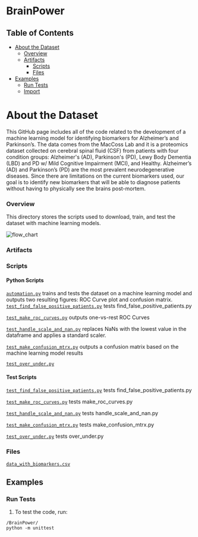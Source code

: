 # BrainPower

## Table of Contents

  - [About the Dataset](#about-the-dataset)
    - [Overview](#overview)
    - [Artifacts](#artifacts)
      - [Scripts](#scripts)
      - [Files](#files)
  - [Examples](#examples)
    - [Run Tests](#run-tests)
    - [Import](#import)

# About the Dataset
This GitHub page includes all of the code related to the development of a machine learning model for identifying biomarkers for Alzheimer’s and Parkinson’s. The data comes from the MacCoss Lab and it is a proteomics dataset collected on cerebral spinal fluid (CSF) from patients with four condition groups: Alzheimer's (AD), Parkinson's (PD), Lewy Body Dementia (LBD) and PD w/ Mild Cognitive Impairment (MCI), and Healthy. 
Alzheimer’s (AD) and Parkinson’s (PD) are the most prevalent neurodegenerative diseases. Since there are limitations on the current biomarkers used, our goal is to identify new biomarkers that will be able to diagnose patients without having to physically see the brains post-mortem.

### Overview

This directory stores the scripts used to download, train, and test the dataset with machine learning models. 

![flow_chart](https://github.com/BrainPowerChemE/BrainPower/assets/121738843/db6cd4cd-9438-4ffc-b0ee-268ef90adc1b)

### Artifacts

### Scripts

#### Python Scripts
[`automation.py`](automation.py) trains and tests the dataset on a machine learning model and outputs two resulting figures: ROC Curve plot and confusion matrix.
[`test_find_false_positive_patients.py`](brainpower/find_false_positive_patients.py) tests find_false_positive_patients.py

[`test_make_roc_curves.py`](brainpower/make_roc_curves.py) outputs one-vs-rest ROC Curves

[`test_handle_scale_and_nan.py`](brainpower/handle_scale_and_nan.py) replaces NaNs with the lowest value in the dataframe and applies a standard scaler.

[`test_make_confusion_mtrx.py`](brainpower/make_confusion_mtrx.py) outputs a confusion matrix based on the machine learning model results

[`test_over_under.py`](brainpower/over_under.py) 


#### Test Scripts
[`test_find_false_positive_patients.py`](brainpower/tests/test_find_false_positive_patients.py) tests find_false_positive_patients.py

[`test_make_roc_curves.py`](brainpower/tests/test_make_roc_curves.py) tests make_roc_curves.py

[`test_handle_scale_and_nan.py`](brainpower/tests/test_handle_scale_and_nan.py) tests handle_scale_and_nan.py

[`test_make_confusion_mtrx.py`](brainpower/tests/test_make_confusion_mtrx.py) tests make_confusion_mtrx.py

[`test_over_under.py`](brainpower/tests/test_over_under.py) tests over_under.py

### Files

[`data_with_biomarkers.csv`](data/final_dataset/data_with_biomarkers.csv) 


## Examples

### Run Tests

1. To test the code, run:

```
/BrainPower/
python -m unittest
```
